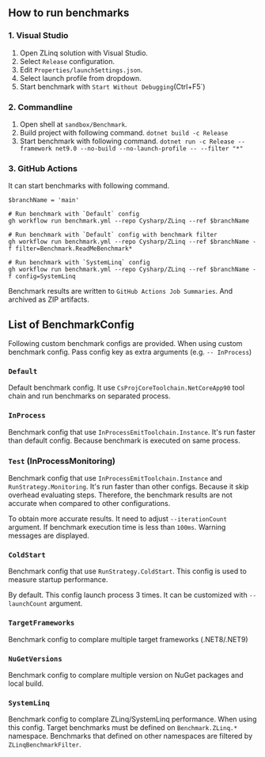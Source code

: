 ﻿## How to run benchmarks

### 1. Visual Studio

1. Open ZLinq solution with Visual Studio.
2. Select `Release` configuration.
3. Edit `Properties/launchSettings.json`.
4. Select launch profile from dropdown.
5. Start benchmark with `Start Without Debugging`(Ctrl+F5`)

### 2. Commandline

1. Open shell at `sandbox/Benchmark`.
2. Build project with following command.
    `dotnet build -c Release`
3. Start benchmark with following command.
    `dotnet run -c Release --framework net9.0 --no-build --no-launch-profile -- --filter "*"`

### 3. GitHub Actions

It can start benchmarks with following command.

```pwsh
$branchName = 'main'

# Run benchmark with `Default` config
gh workflow run benchmark.yml --repo Cysharp/ZLinq --ref $branchName

# Run benchmark with `Default` config with benchmark filter
gh workflow run benchmark.yml --repo Cysharp/ZLinq --ref $branchName -f filter=Benchmark.ReadMeBenchmark*

# Run benchmark with `SystemLinq` config
gh workflow run benchmark.yml --repo Cysharp/ZLinq --ref $branchName -f config=SystemLinq
```

Benchmark results are written to `GitHub Actions Job Summaries`.
And archived as ZIP artifacts.

## List of BenchmarkConfig

Following custom benchmark configs are provided.
When using custom benchmark config. Pass config key as extra arguments (e.g. `-- InProcess`)

### `Default`

Default benchmark config.
It use `CsProjCoreToolchain.NetCoreApp90` tool chain and run benchmarks on separated process.

### `InProcess`

Benchmark config that use `InProcessEmitToolchain.Instance`.
It's run faster than default config. Because benchmark is executed on same process.

### `Test` (InProcessMonitoring)

Benchmark config that use `InProcessEmitToolchain.Instance` and `RunStrategy.Monitoring`.
It's run faster than other configs. Because it skip overhead evaluating steps.
Therefore, the benchmark results are not accurate when compared to other configurations.

To obtain more accurate results.
It need to adjust `--iterationCount` argument.
If benchmark execution time is less than `100ms`. Warning messages are displayed.

### `ColdStart`
Benchmark config that use `RunStrategy.ColdStart`.
This config is used to measure startup performance.

By default. This config launch process 3 times.
It can be customized with `--launchCount` argument.

### `TargetFrameworks`
Benchmark config to complare multiple target frameworks (.NET8/.NET9)

### `NuGetVersions`
Benchmark config to complare multiple version on NuGet packages and local build.

### `SystemLinq`
Benchmark config to complare ZLinq/SystemLinq performance.
When using this config. Target benchmarks must be defined on `Benchmark.ZLinq.*` namespace.
Benchmarks that defined on other namespaces are filtered by `ZLinqBenchmarkFilter`.
